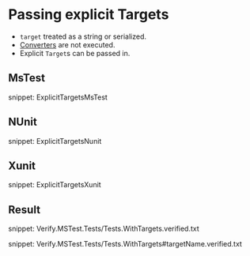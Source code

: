# Passing explicit Targets

 * `target` treated as a string or serialized.
 * [Converters](/docs/converter.md) are not executed.
 * Explicit `Target`s can be passed in.


## MsTest

snippet: ExplicitTargetsMsTest


## NUnit

snippet: ExplicitTargetsNunit


## Xunit

snippet: ExplicitTargetsXunit


## Result

snippet: Verify.MSTest.Tests/Tests.WithTargets.verified.txt

snippet: Verify.MSTest.Tests/Tests.WithTargets#targetName.verified.txt